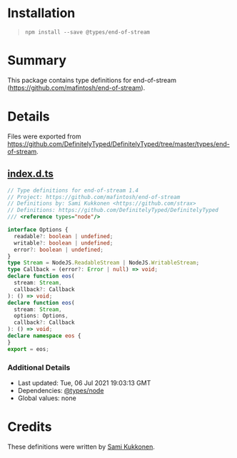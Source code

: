 # Installation
> `npm install --save @types/end-of-stream`

# Summary
This package contains type definitions for end-of-stream (https://github.com/mafintosh/end-of-stream).

# Details
Files were exported from https://github.com/DefinitelyTyped/DefinitelyTyped/tree/master/types/end-of-stream.
## [index.d.ts](https://github.com/DefinitelyTyped/DefinitelyTyped/tree/master/types/end-of-stream/index.d.ts)
````ts
// Type definitions for end-of-stream 1.4
// Project: https://github.com/mafintosh/end-of-stream
// Definitions by: Sami Kukkonen <https://github.com/strax>
// Definitions: https://github.com/DefinitelyTyped/DefinitelyTyped
/// <reference types="node"/>

interface Options {
  readable?: boolean | undefined;
  writable?: boolean | undefined;
  error?: boolean | undefined;
}
type Stream = NodeJS.ReadableStream | NodeJS.WritableStream;
type Callback = (error?: Error | null) => void;
declare function eos(
  stream: Stream,
  callback?: Callback
): () => void;
declare function eos(
  stream: Stream,
  options: Options,
  callback?: Callback
): () => void;
declare namespace eos {
}
export = eos;

````

### Additional Details
 * Last updated: Tue, 06 Jul 2021 19:03:13 GMT
 * Dependencies: [@types/node](https://npmjs.com/package/@types/node)
 * Global values: none

# Credits
These definitions were written by [Sami Kukkonen](https://github.com/strax).
